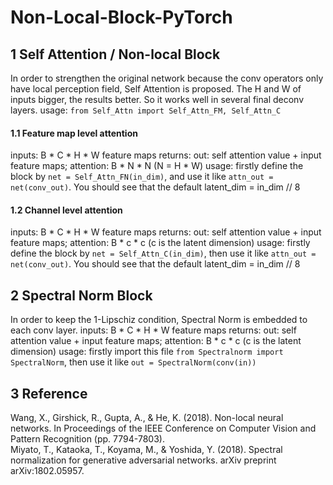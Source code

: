 # Non-Local-Block-PyTorch

## 1 Self Attention / Non-local Block

In order to strengthen the original network because the conv operators only have local perception field, Self Attention is proposed.
The H and W of inputs bigger, the results better. So it works well in several final deconv layers.
usage: `from Self_Attn import Self_Attn_FM, Self_Attn_C`
</br>
#### 1.1 Feature map level attention

inputs: B * C * H * W feature maps
returns: out: self attention value + input feature maps; attention: B * N * N (N = H * W)
usage: firstly define the block by `net = Self_Attn_FN(in_dim)`, and use it like `attn_out = net(conv_out)`. You should see that the default latent_dim = in_dim // 8
</br>
#### 1.2 Channel level attention

inputs: B * C * H * W feature maps
returns: out: self attention value + input feature maps; attention: B * c * c (c is the latent dimension)
usage: firstly define the block by `net = Self_Attn_C(in_dim)`, then use it like `attn_out = net(conv_out)`. You should see that the default latent_dim = in_dim // 8
</br>

## 2 Spectral Norm Block

In order to keep the 1-Lipschiz condition, Spectral Norm is embedded to each conv layer.
inputs: B * C * H * W feature maps
returns: out: self attention value + input feature maps; attention: B * c * c (c is the latent dimension)
usage: firstly import this file `from Spectralnorm import SpectralNorm`, then use it like `out = SpectralNorm(conv(in))`
</br>

## 3 Reference
Wang, X., Girshick, R., Gupta, A., & He, K. (2018). Non-local neural networks. In Proceedings of the IEEE Conference on Computer Vision and Pattern Recognition (pp. 7794-7803).
</br>
Miyato, T., Kataoka, T., Koyama, M., & Yoshida, Y. (2018). Spectral normalization for generative adversarial networks. arXiv preprint arXiv:1802.05957.
